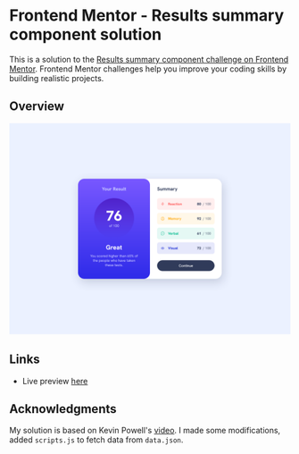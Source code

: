 # Frontend Mentor - Results summary component solution

This is a solution to the [Results summary component challenge on Frontend Mentor](https://www.frontendmentor.io/challenges/results-summary-component-CE_K6s0maV). Frontend Mentor challenges help you improve your coding skills by building realistic projects.

## Overview

![](./preview.png)

## Links

- Live preview [here](https://cat-script.github.io/results-summary-component)

## Acknowledgments

My solution is based on Kevin Powell's [video](https://www.youtube.com/watch?v=KqFAs5d3Yl8&list=PL4-IK0AVhVjPregcc6pgAIerVqSWaJEM4). I made some modifications, added `scripts.js` to fetch data from `data.json`.
